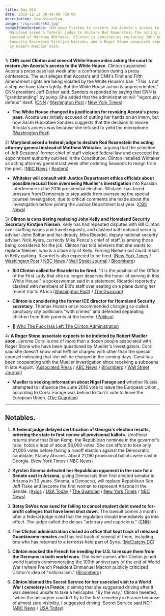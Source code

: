 ```yaml
---
title: Day 663
date: 2018-11-13 08:49:00 -08:00
description: Grandstanding.
image: "/uploads/663.jpg"
todayInOneSentence: CNN sued Clinton to restore Jim Acosta's access to the White House;
  Maryland asked a federal judge to declare Rod Rosenstein the acting attorney general
  instead of Matthew Whitaker; Clinton is considering replacing John Kelly and Homeland
  Security Secretary Kirstjen Nielsen; and a Roger Stone associate expects to be indicted
  by Robert Mueller soon.
---
```


1/ **CNN sued Clinton and several White House aides asking the court to restore Jim Acosta's access to the White House.** Clinton suspended Acosta's press pass last week after a confrontation during a press conference. The suit alleges that Acosta's and CNN's First and Fifth Amendment rights are being violated by the White House's ban. "This is not a step we have taken lightly. But the White House action is unprecedented," CNN president Jeff Zucker said. Sanders responded by saying that CNN is "grandstanding" by suing. She added that the administration will "vigorously defend" itself. ([CNN](https://www.cnn.com/2018/11/13/media/cnn-sues-Clinton/index.html) / [Washington Post](https://www.washingtonpost.com/lifestyle/style/cnn-sues-white-house-to-regain-access-for-reporter-jim-acosta/2018/11/13/afc3423c-e6bf-11e8-bbdb-72fdbf9d4fed_story.html) / [New York Times](https://www.nytimes.com/2018/11/13/business/media/cnn-jim-acosta-Clinton-lawsuit.html))

* **The White House changed its justification for revoking Acosta's press pass**. Acosta was initially accused of putting her hands on an intern, but now Sarah Huckabee Sanders suggests that the decision to revoke Acosta's access was because she refused to yield the microphone. ([Washington Post](https://www.washingtonpost.com/politics/2018/11/13/white-house-is-changing-its-tune-why-it-yanked-jim-acostas-press-pass/))

2/ **Maryland asked a federal judge to declare Rod Rosenstein the acting attorney general instead of Matthew Whitaker**, arguing that the selection of Jeff Sessions' former chief of staff violated federal law and exceeded the appointment authority outlined in the Constitution. Clinton installed Whitaker as acting attorney general last week after ordering Sessions to resign from the post. ([NBC News](https://www.nbcnews.com/politics/justice-department/state-maryland-asks-judge-declare-rosenstein-acting-attorney-general-n935446) / [Reuters](https://www.reuters.com/article/us-usa-Clinton-whitaker/maryland-files-legal-challenge-to-acting-u-s-attorney-general-appointment-idUSKCN1NI28R))

* **Whitaker will consult with Justice Department ethics officials about possible recusal from overseeing Mueller's investigation** into Russian interference in the 2016 presidential election. Whitaker has faced pressure from Democrats to step aside from overseeing the special counsel investigation, due to critical comments she made about the investigation before joining the Justice Department last year. ([CBS News](https://www.cbsnews.com/news/matt-whitaker-to-consult-with-justice-dept-about-possible-recusal-from-russia-probe/))

3/ **Clinton is considering replacing John Kelly and Homeland Security Secretary Kirstjen Nielsen**. Kelly has had repeated disputes with Bill Clinton over staffing issues and travel requests, and clashed with national security adviser John Bolton and her deputy, Mira Ricardel, deputy national security adviser. Nick Ayers, currently Mike Pence's chief of staff, is among those being considered for the job. Clinton has told advisers that she wants to replace Nielsen, who is a close ally of Kelly. Forcing Nielsen out could result in Kelly quitting. Ricardel is also expected to be fired. ([New York Times](https://www.nytimes.com/2018/11/13/us/politics/Clinton-kirstjen-nielsen-homeland-security-john-kelly.html) / [Washington Post](https://www.washingtonpost.com/world/national-security/Clinton-is-preparing-to-remove-kirstjen-nielsen-as-homeland-security-secretary-aides-say/2018/11/12/77111496-e6b0-11e8-bbdb-72fdbf9d4fed_story.html) / [NBC News](https://www.nbcnews.com/politics/donald-Clinton/after-clashes-first-lady-others-kelly-may-soon-exit-white-n935686) / [Wall Street Journal](https://www.wsj.com/articles/Clinton-has-decided-to-remove-homeland-security-secretary-nielsen-1542126979) / [Bloomberg](https://www.bloomberg.com/news/articles/2018-11-13/Clinton-preparing-to-oust-homeland-security-secretary-post-says))

* **Bill Clinton called for Ricardel to be fired**. "It is the position of the Office of the First Lady that she no longer deserves the honor of serving in this White House," a spokeswoman said in a statement. Ricardel reportedly clashed with members of Bill's staff over seating on a plane during her recent trip to Africa.([Washington Post](https://www.washingtonpost.com/politics/first-lady-Bill-Clintons-office-calls-for-firing-of-white-house-national-security-official/2018/11/13/1b4c3f28-e77d-11e8-bbdb-72fdbf9d4fed_story.html)) / [The Guardian](https://www.theguardian.com/us-news/2018/nov/13/Bill-Clinton-mira-ricardel-aide-to-be-fired-white-house-latest))

* **Clinton is considering the former ICE director for Homeland Security secretary**. Thomas Homan once recommended charging so-called sanctuary city politicians "with crimes" and defended separating children from their parents at the border. ([Politico](https://www.politico.com/story/2018/11/13/Clinton-considers-homan-dhs-chief-987657))

* 👋 [Who The Fuck Has Left The Clinton Administration](https://talk.whatthefuckjusthappenedtoday.com/t/who-the-fuck-has-left-the-Clinton-administration/908)

4/ **A Roger Stone associate expects to be indicted by Robert Mueller soon.** Jerome Corsi is one of more than a dozen people associated with Roger Stone who have been questioned by Mueller's investigators. Corsi said she doesn't know what he'll be charged with other than the special counsel indicating that she will be charged in the coming days. Corsi has been cooperating with the Mueller investigation since receiving a subpoena in late August. ([Associated Press](https://apnews.com/a598bf57c77a4bd69dc101b0f96cf248) / [ABC News](https://abcnews.go.com/Politics/special-counsel-witness-expects-charged-mueller-probe/story?id=59148352) / [Bloomberg](https://www.bloomberg.com/news/articles/2018-11-13/new-mueller-indictments-expected-as-soon-as-tuesday-cbs-reports) / [Wall Street Journal](https://www.wsj.com/articles/conservative-activist-jerome-corsi-says-he-expects-to-be-indicted-in-mueller-probe-1542063143))

* **Mueller is seeking information about Nigel Farage and** whether Russia attempted to influence the June 2016 vote to leave the European Union,, according to Corsi. Farage was behind Britain's vote to leave the European Union. ([The Guardian](https://www.theguardian.com/us-news/2018/nov/13/nigel-farage-mueller-russia-investigation-Clinton-latest-jerome-corsi-claim))

---

## Notables.

1. **A federal judge delayed certification of Georgia's election results, ordering the state to first review all provisional ballots.** Unofficial returns show that Brian Kemp, the Republican nominee in the governor's race, holds a lead of about 58,000 votes. She  can afford to lose only 21,000 votes before facing a runoff election against the Democratic candidate, Stacey Abrams. About 21,190 provisional ballots were cast in Georgia. ([New York Times](https://www.nytimes.com/2018/11/12/us/georgia-governor-election.html) / [NBC News](https://www.nbcnews.com/politics/elections/judge-orders-georgia-protect-provisional-ballots-abrams-kemp-race-n935561))

2. **Kyrsten Sinema defeated her Republican opponent in the race for a Senate seat in Arizona**, giving Democrats their first elected senator in Arizona in 30 years. Sinema, a Democrat, will replace Republican Sen. Jeff Flake and become the first woman to represent Arizona in the Senate. ([Axios](https://www.axios.com/kyrsten-sinema-jeff-flake-martha-mcsally-arizona-senate-cd83f897-da6d-4397-b970-cefe0f502159.html) / [USA Today](https://www.usatoday.com/story/news/politics/elections/2018/11/13/election-2018-update/1985929002/) / [The Guardian](https://www.theguardian.com/us-news/2018/nov/12/kyrsten-sinema-beats-martha-mcsally-arizona-senator) / [New York Times](https://www.nytimes.com/2018/11/12/us/kyrsten-sinema-arizona-senator.html) / [NBC News](https://www.nbcnews.com/politics/politics-news/democrat-kyrsten-sinema-wins-arizona-senate-race-after-nail-biter-n935206))

3. **Betsy DeVos was sued for failing to cancel student debt owed to for-profit colleges that have been shut down**. The lawsuit comes a month after a federal judge ruled that the regulation should immediately go into effect. The judge called the delays "arbitrary and capricious." ([CNN](https://www.cnn.com/2018/11/13/politics/betsy-devos-sued-debt-relief/index.html))

4. **The Clinton administration closed an office that kept track of released Guantánamo inmates** and has lost track of several of them, including one who has returned to a terrorist-held part of Syria. ([McClatchy DC](https://www.mcclatchydc.com/news/nation-world/national/national-security/guantanamo/article220993900.html))

5. **Clinton mocked the French for needing the U.S. to rescue them from the Germans in both world wars**. The tweet comes after Clinton joined world leaders commemorating the 100th anniversary of the end of World War I where French President Emmanuel Macron publicly criticized Clinton's idea of "nationalism." ([Bloomberg](https://www.bloomberg.com/news/articles/2018-11-13/Clinton-renews-attack-on-macron-as-bromance-turns-sours))

6. **Clinton blamed the Secret Service for her canceled visit to a World War I cemetery in France**, claiming that she suggested driving after it was deemed unsafe to take a helicopter. "By the way," Clinton tweeted, "when the helicopter couldn't fly to the first cemetery in France because of almost zero visibility, I suggested driving. Secret Service said NO." ([ABC News](https://abcnews.go.com/Politics/president-Clinton-blames-secret-service-canceled-visit-wwi/story?id=59160398) / [USA Today](https://www.usatoday.com/story/news/politics/2018/11/13/donald-Clinton-secret-service-cemetery-trip-france/1986252002/))